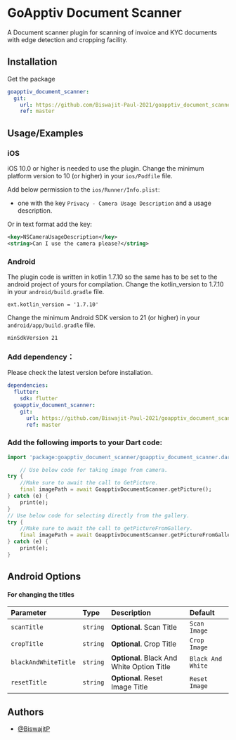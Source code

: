 # GoApptiv Document Scanner

A Document scanner plugin for scanning of invoice and KYC documents with edge detection and cropping facility.

## Installation

Get the package

```yaml
goapptiv_document_scanner:
  git:
    url: https://github.com/Biswajit-Paul-2021/goapptiv_document_scanner.git
    ref: master
```

## Usage/Examples

### iOS

iOS 10.0 or higher is needed to use the plugin. Change the minimum platform version to 10 (or higher) in your `ios/Podfile` file.

Add below permission to the `ios/Runner/Info.plist`:

- one with the key `Privacy - Camera Usage Description` and a usage description.

Or in text format add the key:

```xml
<key>NSCameraUsageDescription</key>
<string>Can I use the camera please?</string>
```

### Android

The plugin code is written in kotlin 1.7.10 so the same has to be set to the android project of yours for compilation.
Change the kotlin_version to 1.7.10 in your `android/build.gradle` file.

```
ext.kotlin_version = '1.7.10'
```

Change the minimum Android SDK version to 21 (or higher) in your `android/app/build.gradle` file.

```
minSdkVersion 21
```

### Add dependency：

Please check the latest version before installation.

```yaml
dependencies:
  flutter:
    sdk: flutter
  goapptiv_document_scanner:
    git:
      url: https://github.com/Biswajit-Paul-2021/goapptiv_document_scanner.git
      ref: master
```

### Add the following imports to your Dart code:

```dart
import 'package:goapptiv_document_scanner/goapptiv_document_scanner.dart';
```

```dart
    // Use below code for taking image from camera.
try {
    //Make sure to await the call to GetPicture.
    final imagePath = await GoapptivDocumentScanner.getPicture();
} catch (e) {
    print(e);
}
// Use below code for selecting directly from the gallery.
try {
    //Make sure to await the call to getPictureFromGallery.
    final imagePath = await GoapptivDocumentScanner.getPictureFromGallery();
} catch (e) {
    print(e);
}
```

## Android Options

#### For changing the titles

| Parameter            | Type     | Description                                | Default           |
| :------------------- | :------- | :----------------------------------------- | :---------------- |
| `scanTitle`          | `string` | **Optional**. Scan Title                   | `Scan Image`      |
| `cropTitle`          | `string` | **Optional**. Crop Title                   | `Crop Image`      |
| `blackAndWhiteTitle` | `string` | **Optional**. Black And White Option Title | `Black And White` |
| `resetTitle`         | `string` | **Optional**. Reset Image Title            | `Reset Image`     |

## Authors

- [@BiswajitP](https://github.com/Biswajit-Paul-2021)
